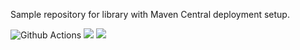 Sample repository for library with Maven Central deployment setup.

![Github Actions](https://github.com/boguszpawlowski/librarysample/actions/workflows/check.yml/badge.svg)
[<img src="https://img.shields.io/maven-central/v/io.github.boguszpawlowski.librarysample/librarysample.svg?label=release%20version"/>](https://search.maven.org/search?q=g:io.github.boguszpawlowski.librarysample)
[<img src="https://img.shields.io/nexus/s/http s/s01.oss.sonatype.org/io.github.boguszpawlowski.librarysample/librarysample.svg?label=snapshot%20version"/>](https://s01.oss.sonatype.org/content/repositories/snapshots/io/github/boguszpawlowski/librarysample/)
